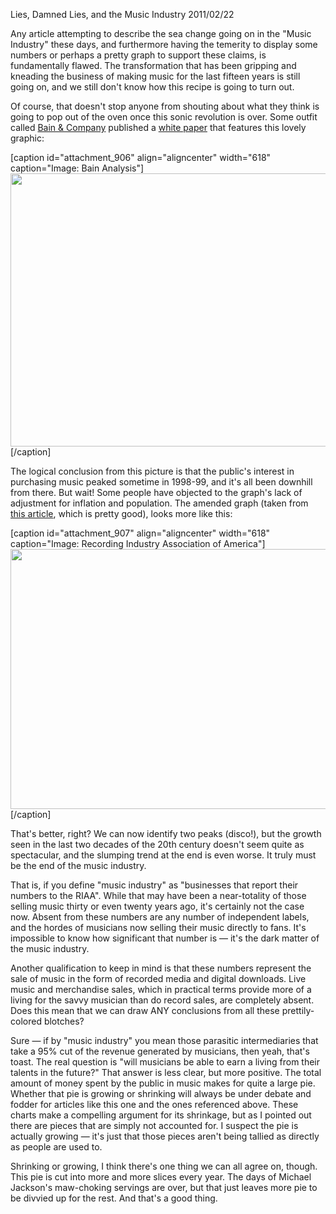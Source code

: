 Lies, Damned Lies, and the Music Industry
2011/02/22

Any article attempting to describe the sea change going on in the "Music Industry" these days, and furthermore having the temerity to display some numbers or perhaps a pretty graph to support these claims, is fundamentally flawed. The transformation that has been gripping and kneading the business of making music for the last fifteen years is still going on, and we still don't know how this recipe is going to turn out.

Of course, that doesn't stop anyone from shouting about what they think is going to pop out of the oven once this sonic revolution is over. Some outfit called <a title="Any resemblance to McBain is completely coincidental." href="http://www.bain.com/">Bain &amp; Company</a> published a <a title="Get ready for PDF action!" href="http://www.bain.com/bainweb/PDFs/cms/Public/BB_Publishing_in_the_digital_era.pdf">white paper</a> that features this lovely graphic:

[caption id="attachment_906" align="aligncenter" width="618" caption="Image: Bain Analysis"]<a href="http://www.lacking.org/wp-content/uploads/2011/02/music-industry.jpg"><img class="size-full wp-image-906" title="music-industry" src="http://www.lacking.org/wp-content/uploads/2011/02/music-industry.jpg" alt="" width="618" height="437" /></a>[/caption]

The logical conclusion from this picture is that the public's interest in purchasing music peaked sometime in 1998-99, and it's all been downhill from there. But wait! Some people have objected to the graph's lack of adjustment for inflation and population. The amended graph (taken from <a title="Call the mortician!" href="http://www.businessinsider.com/these-charts-explain-the-real-death-of-the-music-industry-2011-2">this article</a>, which is pretty good), looks more like this:

[caption id="attachment_907" align="aligncenter" width="618" caption="Image: Recording Industry Association of America"]<a href="http://www.lacking.org/wp-content/uploads/2011/02/music-industry-1.jpg"><img class="size-full wp-image-907" title="Corrected RIAA Figures" src="http://www.lacking.org/wp-content/uploads/2011/02/music-industry-1.jpg" alt="" width="618" height="416" /></a>[/caption]

That's better, right? We can now identify two peaks (disco!), but the growth seen in the last two decades of the 20th century doesn't seem quite as spectacular, and the slumping trend at the end is even worse. It truly must be the end of the music industry.

That is, if you define "music industry" as "businesses that report their numbers to the RIAA". While that may have been a near-totality of those selling music thirty or even twenty years ago, it's certainly not the case now. Absent from these numbers are any number of independent labels, and the hordes of musicians now selling their music directly to fans. It's impossible to know how significant that number is — it's the dark matter of the music industry.

Another qualification to keep in mind is that these numbers represent the sale of music in the form of recorded media and digital downloads. Live music and merchandise sales, which in practical terms provide more of a living for the savvy musician than do record sales, are completely absent. Does this mean that we can draw ANY conclusions from all these prettily-colored blotches?

Sure — if by "music industry" you mean those parasitic intermediaries that take a 95% cut of the revenue generated by musicians, then yeah, that's toast. The real question is "will musicians be able to earn a living from their talents in the future?" That answer is less clear, but more positive. The total amount of money spent by the public in music makes for quite a large pie. Whether that pie is growing or shrinking will always be under debate and fodder for articles like this one and the ones referenced above. These charts make a compelling argument for its shrinkage, but as I pointed out there are pieces that are simply not accounted for. I suspect the pie is actually growing — it's just that those pieces aren't being tallied as directly as people are used to.

Shrinking or growing, I think there's one thing we can all agree on, though. This pie is cut into more and more slices every year. The days of Michael Jackson's maw-choking servings are over, but that just leaves more pie to be divvied up for the rest. And that's a good thing.
